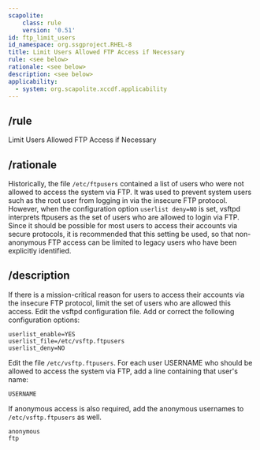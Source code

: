 ```yaml
---
scapolite:
    class: rule
    version: '0.51'
id: ftp_limit_users
id_namespace: org.ssgproject.RHEL-8
title: Limit Users Allowed FTP Access if Necessary
rule: <see below>
rationale: <see below>
description: <see below>
applicability:
  - system: org.scapolite.xccdf.applicability
---
```



## /rule

Limit Users Allowed FTP Access if Necessary

## /rationale

Historically,
the file `/etc/ftpusers` contained a list of users who were not allowed
to access the system via FTP. It was used to prevent system users such
as the root user from logging in via the insecure FTP protocol. However,
when the configuration option `userlist deny=NO` is set, vsftpd
interprets ftpusers as the set of users who are allowed to login via
FTP. Since it should be possible for most users to access their accounts
via secure protocols, it is recommended that this setting be used, so
that non-anonymous FTP access can be limited to legacy users who have
been explicitly identified.

## /description

If
there is a mission-critical reason for users to access their accounts
via the insecure FTP protocol, limit the set of users who are allowed
this access. Edit the vsftpd configuration file. Add or correct the
following configuration options:

``` 
userlist_enable=YES
userlist_file=/etc/vsftp.ftpusers
userlist_deny=NO
```

Edit the file `/etc/vsftp.ftpusers`. For each user USERNAME who should
be allowed to access the system via FTP, add a line containing that
user\'s name:

``` 
USERNAME
```

If anonymous access is also required, add the anonymous usernames to
`/etc/vsftp.ftpusers` as well.

``` 
anonymous
ftp
```
